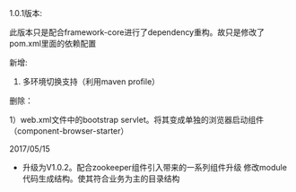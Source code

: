 1.0.1版本:

此版本只是配合framework-core进行了dependency重构。故只是修改了pom.xml里面的依赖配置

新增:

1) 多环境切换支持（利用maven profile）

删除：

1）web.xml文件中的bootstrap servlet。将其变成单独的浏览器启动组件（component-browser-starter）

2017/05/15

+ 升级为V1.0.2。配合zookeeper组件引入带来的一系列组件升级
  修改module代码生成结构。使其符合业务为主的目录结构